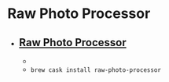 # Raw Photo Processor
- [Raw Photo Processor](https://www.raw-photo-processor.com/RPP/Overview.html)
  - 
  - 
  - `brew cask install raw-photo-processor`

